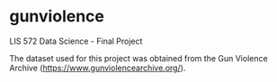 # gunviolence
LIS 572 Data Science - Final Project

The dataset used for this project was obtained from the Gun Violence Archive (https://www.gunviolencearchive.org/).

